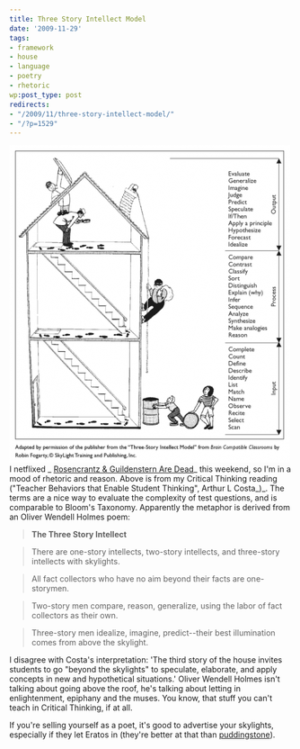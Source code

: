 ```yaml
---
title: Three Story Intellect Model
date: '2009-11-29'
tags:
- framework
- house
- language
- poetry
- rhetoric
wp:post_type: post
redirects:
- "/2009/11/three-story-intellect-model/"
- "/?p=1529"
---
```


[ ![Three Story Intellect](2009-11-29-Three-Story-Intellect-Model/three-story1-500x564.png "Three Story Intellect") ](2009-11-29-Three-Story-Intellect-Model/three-story1.png)I netflixed _ [Rosencrantz & Guildenstern Are Dead](http://en.wikipedia.org/wiki/Rosencrantz_%26_Guildenstern_Are_Dead_%28film%29)_ this weekend, so I'm in a mood of rhetoric and reason. Above is from my Critical Thinking reading ("Teacher Behaviors that Enable Student Thinking", Arthur L Costa_)_. The terms are a nice way to evaluate the complexity of test questions, and is comparable to Bloom's Taxonomy. Apparently the metaphor is derived from an Oliver Wendell Holmes poem:

> **The Three Story Intellect**

>

> There are one-story intellects, two-story intellects, and three-story intellects with skylights.

>

> All fact collectors who have no aim beyond their facts are one-storymen.

>

> Two-story men compare, reason, generalize, using the labor of fact collectors as their own.

>

> Three-story men idealize, imagine, predict--their best illumination comes from above the skylight.

I disagree with Costa's interpretation: 'The third story of the house invites students to go "beyond the skylights" to speculate, elaborate, and apply concepts in new and hypothetical situations.' Oliver Wendell Holmes isn't talking about going above the roof, he's talking about letting in enlightenment, epiphany and the muses. You know, that stuff you can't teach in Critical Thinking, if at all.

If you're selling yourself as a poet, it's good to advertise your skylights, especially if they let Eratos in (they're better at that than [puddingstone](http://www.island94.org/2007/10/puddingstone/)).
